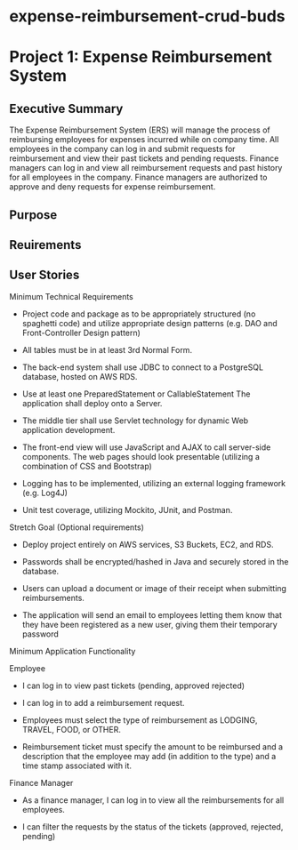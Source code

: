 # expense-reimbursement-crud-buds
# Project 1: Expense Reimbursement System

## Executive Summary

The Expense Reimbursement System (ERS) will manage the process of reimbursing employees for expenses incurred while on company time. All employees in the company can log in and submit requests for reimbursement and view their past tickets and pending requests. Finance managers can log in and view all reimbursement requests and past history for all employees in the company. Finance managers are authorized to approve and deny requests for expense reimbursement.

## Purpose

## Reuirements

## User Stories
Minimum Technical Requirements

* Project code and package as to be appropriately structured (no spaghetti code) and utilize appropriate design patterns (e.g. DAO and Front-Controller Design pattern)

* All tables must be in at least 3rd Normal Form.

* The back-end system shall use JDBC to connect to a PostgreSQL database, hosted on AWS RDS.

* Use at least one PreparedStatement or CallableStatement
The application shall deploy onto a Server.

* The middle tier shall use Servlet technology for dynamic Web application development.

* The front-end view will use JavaScript and AJAX to call server-side components. The web pages should look presentable (utilizing a combination of CSS and Bootstrap)

* Logging has to be implemented, utilizing an external logging framework (e.g. Log4J)

* Unit test coverage, utilizing Mockito, JUnit, and Postman. 

Stretch Goal (Optional requirements)

* Deploy project entirely on AWS services, S3 Buckets, EC2, and RDS.

* Passwords shall be encrypted/hashed in Java and securely stored in the database.

* Users can upload a document or image of their receipt when submitting reimbursements. 

* The application will send an email to employees letting them know that they have been registered as a new user, giving them their temporary password 



Minimum Application Functionality

Employee

* I can log in to view past tickets (pending, approved rejected)
 
* I can log in to add a reimbursement request.

* Employees must select the type of reimbursement as LODGING, TRAVEL, FOOD, or OTHER.

* Reimbursement ticket must specify the amount to be reimbursed and a description that the employee may add (in addition to the type) and a time stamp associated with it.


Finance Manager

* As a finance manager, I can log in to view all the reimbursements for all employees.

* I can filter the requests by the status of the tickets (approved, rejected, pending) 

